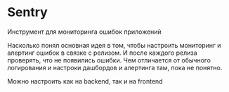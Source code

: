 # Sentry

Инструмент для мониторинга ошибок приложений

Насколько понял основная идея в том, чтобы настроить мониторинг и алертинг ошибок в связке с релизом. И после каждого релиза проверять, что не появились ошибки. Чем отличается от обычного логирования и настроки дашбордов и алертинга там, пока не понятно.

Можно настроить как на backend, так и на frontend
